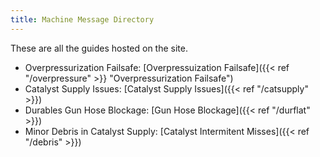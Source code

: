```yaml
---
title: Machine Message Directory
---
```


These are all the guides hosted on the site.

- Overpressurization Failsafe: [Overpressuization Failsafe]({{< ref "/overpressure" >}} "Overpressurization Failsafe")
- Catalyst Supply Issues: [Catalyst Supply Issues]({{< ref "/catsupply" >}})
- Durables Gun Hose Blockage: [Gun Hose Blockage]({{< ref "/durflat" >}})
- Minor Debris in Catalyst Supply: [Catalyst Intermitent Misses]({{< ref "/debris" >}})

